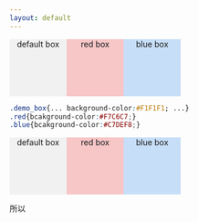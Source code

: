 ```yaml
---
layout: default
---
```


<style>
	.demo_area{}
	.demo_area p{letter-spacing:12px;}
	.demo_box{display:inline-block;width:100px;height:100px;background-color:#F1F1F1;text-align:center;letter-spacing:normal;}
	.demo_box.red{background-color:#F7C6C7;}
	.demo_box.blue{background-color:#C7DEF8;}
</style>
<div class="demo_area">
	<p><span class="demo_box">default box</span><span class="demo_box red">red box</span><span class="demo_box blue">blue box</span></p>
</div>

```css
.demo_box{... background-color:#F1F1F1; ...}
.red{bcakground-color:#F7C6C7;}
.blue{bcakground-color:#C7DEF8;}
```
<style>
	.demo_box{background-color:#F1F1F1;}
</style>
<div class="demo_area">
	<p><span class="demo_box">default box</span><span class="demo_box red">red box</span><span class="demo_box blue">blue box</span></p>
</div>

所以